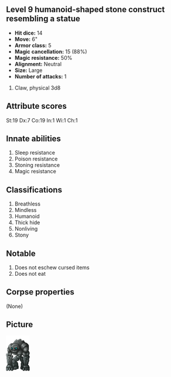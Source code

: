 ## Level 9 humanoid-shaped stone construct resembling a statue

- **Hit dice:** 14
- **Move:** 6"
- **Armor class:** 5
- **Magic cancellation:** 15 (88%)
- **Magic resistance:** 50%
- **Alignment:** Neutral
- **Size:** Large
- **Number of attacks:** 1
1. Claw, physical 3d8

## Attribute scores

St:19 Dx:7 Co:19 In:1 Wi:1 Ch:1

## Innate abilities

1. Sleep resistance
2. Poison resistance
3. Stoning resistance
4. Magic resistance

## Classifications

1. Breathless
2. Mindless
3. Humanoid
4. Thick hide
5. Nonliving
6. Stony

## Notable

1. Does not eschew cursed items
2. Does not eat

## Corpse properties

(None)

## Picture

![Stone golem](https://github.com/hyvanmielenpelit/GnollHackTileSet/blob/main/Monsters/stone_golem/stone_golem.png?raw=true)
